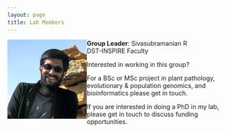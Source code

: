 ```yaml
---
layout: page
title: Lab Members
---
```



**Group Leader**: Sivasubramanian R <img align="left" src="/img/photo.png" />  
DST-INSPIRE Faculty
  
  
  
  
  
  
  
  
  
  
  
  
  
  
  
Interested in working in this group?

For a BSc or MSc project in plant pathology, evolutionary & population genomics, and bioinformatics please get in touch.

If you are interested in doing a PhD in my lab, please get in touch to discuss funding opportunities.

